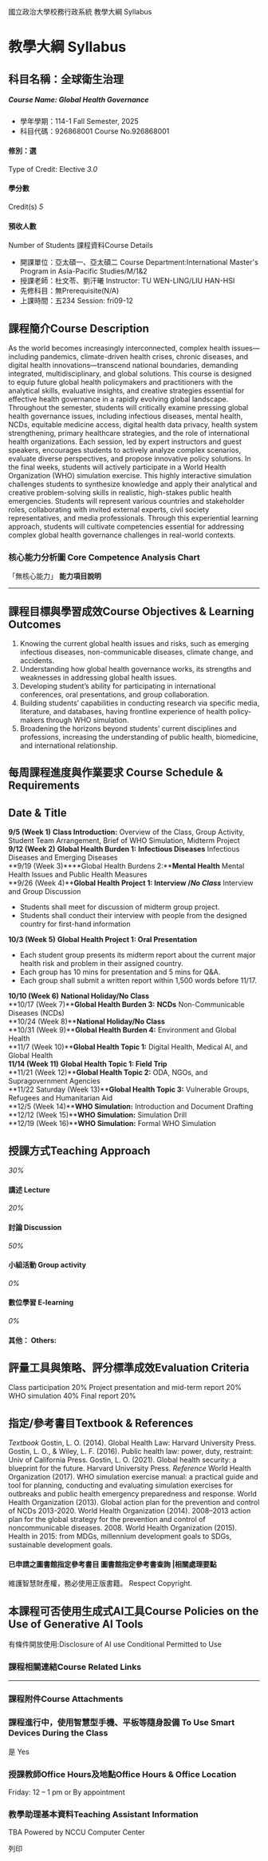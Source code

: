 國立政治大學校務行政系統 教學大綱 Syllabus
# 教學大綱 Syllabus
##  科目名稱：全球衛生治理
#####  Course Name: Global Health Governance
  * 學年學期：114-1 Fall Semester, 2025 
  * 科目代碼：926868001 Course No.926868001


#### 修別：選
Type of Credit: Elective 
_3.0_
#### 學分數
Credit(s)
_5_
#### 預收人數
Number of Students
課程資料Course Details
  * 開課單位：亞太碩一、亞太碩二 Course Department:International Master's Program in Asia-Pacific Studies/M/1&2 
  * 授課老師：杜文苓、劉汗曦 Instructor: TU WEN-LING/LIU HAN-HSI 
  * 先修科目：無Prerequisite(N/A)
  * 上課時間：五234 Session: fri09-12 


##  課程簡介Course Description
As the world becomes increasingly interconnected, complex health issues—including pandemics, climate-driven health crises, chronic diseases, and digital health innovations—transcend national boundaries, demanding integrated, multidisciplinary, and global solutions. This course is designed to equip future global health policymakers and practitioners with the analytical skills, evaluative insights, and creative strategies essential for effective health governance in a rapidly evolving global landscape.
Throughout the semester, students will critically examine pressing global health governance issues, including infectious diseases, mental health, NCDs, equitable medicine access, digital health data privacy, health system strengthening, primary healthcare strategies, and the role of international health organizations. Each session, led by expert instructors and guest speakers, encourages students to actively analyze complex scenarios, evaluate diverse perspectives, and propose innovative policy solutions.
In the final weeks, students will actively participate in a World Health Organization (WHO) simulation exercise. This highly interactive simulation challenges students to synthesize knowledge and apply their analytical and creative problem-solving skills in realistic, high-stakes public health emergencies. Students will represent various countries and stakeholder roles, collaborating with invited external experts, civil society representatives, and media professionals. Through this experiential learning approach, students will cultivate competencies essential for addressing complex global health governance challenges in real-world contexts.
###  核心能力分析圖 Core Competence Analysis Chart
「無核心能力」 
**能力項目說明**
* * *
##  課程目標與學習成效Course Objectives & Learning Outcomes 
  1. Knowing the current global health issues and risks, such as emerging infectious diseases, non-communicable diseases, climate change, and accidents. 
  2. Understanding how global health governance works, its strengths and weaknesses in addressing global health issues. 
  3. Developing student’s ability for participating in international conferences, oral presentations, and group collaboration. 
  4. Building students’ capabilities in conducting research via specific media, literature, and databases, having frontline experience of health policy-makers through WHO simulation. 
  5. Broadening the horizons beyond students’ current disciplines and professions, increasing the understanding of public health, biomedicine, and international relationship. 


##  每周課程進度與作業要求 Course Schedule & Requirements
Date & Title  
---  
**9/5 (Week 1)** **Class Introduction:** Overview of the Class, Group Activity, Student Team Arrangement, Brief of WHO Simulation, Midterm Project   
**9/12 (Week 2)** **Global Health Burden 1:** **Infectious Diseases** Infectious Diseases and Emerging Diseases  
**9/19 (Week 3)****Global Health Burdens 2:****Mental Health** Mental Health Issues and Public Health Measures   
**9/26 (Week 4)****Global Health Project 1: Interview /_No Class_** Interview and Group Discussion 
  * Students shall meet for discussion of midterm group project.
  * Students shall conduct their interview with people from the designed country for first-hand information

  
**10/3 (Week 5)** **Global Health Project 1: Oral Presentation**
  * Each student group presents its midterm report about the current major health risk and problem in their assigned country. 
  * Each group has 10 mins for presentation and 5 mins for Q&A. 
  * Each group shall submit a written report within 1,500 words before 11/17. 

  
**10/10 (Week 6)** **National Holiday/No Class**  
**10/17 (Week 7)****Global Health Burden 3:** **NCDs** Non-Communicable Diseases (NCDs)  
**10/24 (Week 8)****National Holiday/No Class**  
**10/31 (Week 9)****Global Health Burden 4:** Environment and Global Health   
**11/7 (Week 10)****Global Health Topic 1:** Digital Health, Medical AI, and Global Health  
**11/14 (Week 11)** **Global Health Topic 1: Field Trip**  
**11/21 (Week 12)****Global Health Topic 2:** ODA, NGOs, and Supragovernment Agencies  
**11/22 Saturday (Week 13)****Global Health Topic 3:** Vulnerable Groups, Refugees and Humanitarian Aid  
**12/5 (Week 14)****WHO Simulation:** Introduction and Document Drafting   
**12/12 (Week 15)****WHO Simulation:** Simulation Drill  
**12/19 (Week 16)****WHO Simulation:** Formal WHO Simulation   
##  授課方式Teaching Approach
_30%_
####  講述 Lecture
_20%_
####  討論 Discussion
_50%_
####  小組活動 Group activity
_0%_
####  數位學習 E-learning
_0%_
####  其他： Others:
##  評量工具與策略、評分標準成效Evaluation Criteria
Class participation 20%
Project presentation and mid-term report 20%
WHO simulation 40%
Final report 20%
##  指定/參考書目Textbook & References
_Textbook_
Gostin, L. O. (2014). Global Health Law: Harvard University Press.
Gostin, L. O., & Wiley, L. F. (2016). Public health law: power, duty, restraint: Univ of California Press.
Gostin, L. O. (2021). Global health security: a blueprint for the future.
Harvard University Press.
_Reference_
World Health Organization (2017). WHO simulation exercise manual: a practical guide and tool for planning, conducting and evaluating simulation exercises for outbreaks and public health emergency preparedness and response. 
World Health Organization (2013). Global action plan for the prevention and control of NCDs 2013-2020.
World Health Organization (2014). 2008–2013 action plan for the global strategy for the prevention and control of noncommunicable diseases. 2008.
World Health Organization (2015). Health in 2015: from MDGs, millennium development goals to SDGs, sustainable development goals. 
####  已申請之圖書館指定參考書目  圖書館指定參考書查詢 |相關處理要點
維護智慧財產權，務必使用正版書籍。 Respect Copyright.
##  本課程可否使用生成式AI工具Course Policies on the Use of Generative AI Tools
有條件開放使用:Disclosure of AI use  Conditional Permitted to Use 
###  課程相關連結Course Related Links
* * *
###  課程附件Course Attachments
###  課程進行中，使用智慧型手機、平板等隨身設備 To Use Smart Devices During the Class
是  Yes
###  授課教師Office Hours及地點Office Hours & Office Location
Friday: 12 – 1 pm or By appointment
###  教學助理基本資料Teaching Assistant Information
TBA
Powered by NCCU Computer Center
  
列印
